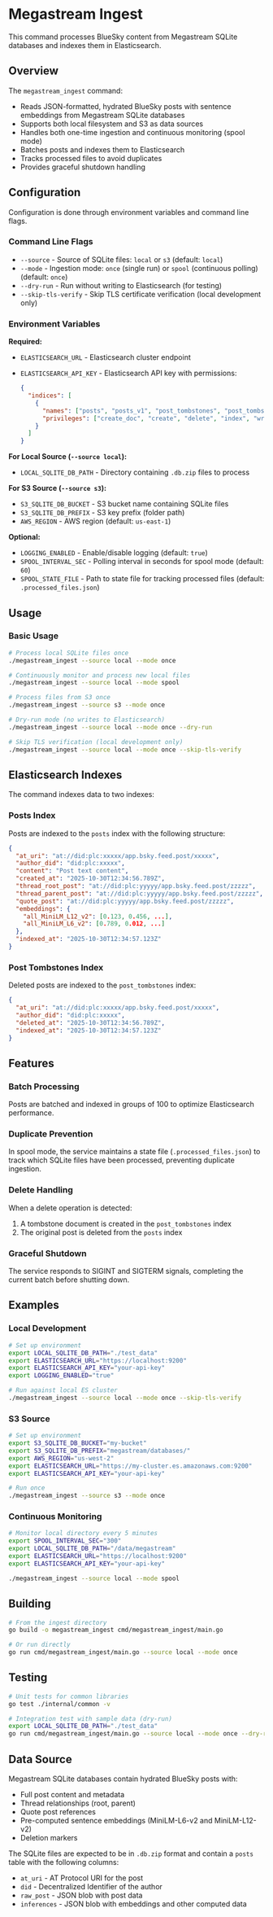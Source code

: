 # Megastream Ingest

This command processes BlueSky content from Megastream SQLite databases and indexes them in Elasticsearch.

## Overview

The `megastream_ingest` command:

- Reads JSON-formatted, hydrated BlueSky posts with sentence embeddings from Megastream SQLite databases
- Supports both local filesystem and S3 as data sources
- Handles both one-time ingestion and continuous monitoring (spool mode)
- Batches posts and indexes them to Elasticsearch
- Tracks processed files to avoid duplicates
- Provides graceful shutdown handling

## Configuration

Configuration is done through environment variables and command line flags.

### Command Line Flags

- `--source` - Source of SQLite files: `local` or `s3` (default: `local`)
- `--mode` - Ingestion mode: `once` (single run) or `spool` (continuous polling) (default: `once`)
- `--dry-run` - Run without writing to Elasticsearch (for testing)
- `--skip-tls-verify` - Skip TLS certificate verification (local development only)

### Environment Variables

**Required:**

- `ELASTICSEARCH_URL` - Elasticsearch cluster endpoint
- `ELASTICSEARCH_API_KEY` - Elasticsearch API key with permissions:

  ```json
  {
    "indices": [
      {
        "names": ["posts", "posts_v1", "post_tombstones", "post_tombstones_v1"],
        "privileges": ["create_doc", "create", "delete", "index", "write", "all"]
      }
    ]
  }
  ```

**For Local Source (`--source local`):**

- `LOCAL_SQLITE_DB_PATH` - Directory containing `.db.zip` files to process

**For S3 Source (`--source s3`):**

- `S3_SQLITE_DB_BUCKET` - S3 bucket name containing SQLite files
- `S3_SQLITE_DB_PREFIX` - S3 key prefix (folder path)
- `AWS_REGION` - AWS region (default: `us-east-1`)

**Optional:**

- `LOGGING_ENABLED` - Enable/disable logging (default: `true`)
- `SPOOL_INTERVAL_SEC` - Polling interval in seconds for spool mode (default: `60`)
- `SPOOL_STATE_FILE` - Path to state file for tracking processed files (default: `.processed_files.json`)

## Usage

### Basic Usage

```bash
# Process local SQLite files once
./megastream_ingest --source local --mode once

# Continuously monitor and process new local files
./megastream_ingest --source local --mode spool

# Process files from S3 once
./megastream_ingest --source s3 --mode once

# Dry-run mode (no writes to Elasticsearch)
./megastream_ingest --source local --mode once --dry-run

# Skip TLS verification (local development only)
./megastream_ingest --source local --mode once --skip-tls-verify
```

## Elasticsearch Indexes

The command indexes data to two indexes:

### Posts Index

Posts are indexed to the `posts` index with the following structure:

```json
{
  "at_uri": "at://did:plc:xxxxx/app.bsky.feed.post/xxxxx",
  "author_did": "did:plc:xxxxx",
  "content": "Post text content",
  "created_at": "2025-10-30T12:34:56.789Z",
  "thread_root_post": "at://did:plc:yyyyy/app.bsky.feed.post/zzzzz",
  "thread_parent_post": "at://did:plc:yyyyy/app.bsky.feed.post/zzzzz",
  "quote_post": "at://did:plc:yyyyy/app.bsky.feed.post/zzzzz",
  "embeddings": {
    "all_MiniLM_L12_v2": [0.123, 0.456, ...],
    "all_MiniLM_L6_v2": [0.789, 0.012, ...]
  },
  "indexed_at": "2025-10-30T12:34:57.123Z"
}
```

### Post Tombstones Index

Deleted posts are indexed to the `post_tombstones` index:

```json
{
  "at_uri": "at://did:plc:xxxxx/app.bsky.feed.post/xxxxx",
  "author_did": "did:plc:xxxxx",
  "deleted_at": "2025-10-30T12:34:56.789Z",
  "indexed_at": "2025-10-30T12:34:57.123Z"
}
```

## Features

### Batch Processing

Posts are batched and indexed in groups of 100 to optimize Elasticsearch performance.

### Duplicate Prevention

In spool mode, the service maintains a state file (`.processed_files.json`) to track which SQLite files have been processed, preventing duplicate ingestion.

### Delete Handling

When a delete operation is detected:

1. A tombstone document is created in the `post_tombstones` index
2. The original post is deleted from the `posts` index

### Graceful Shutdown

The service responds to SIGINT and SIGTERM signals, completing the current batch before shutting down.

## Examples

### Local Development

```bash
# Set up environment
export LOCAL_SQLITE_DB_PATH="./test_data"
export ELASTICSEARCH_URL="https://localhost:9200"
export ELASTICSEARCH_API_KEY="your-api-key"
export LOGGING_ENABLED="true"

# Run against local ES cluster
./megastream_ingest --source local --mode once --skip-tls-verify
```

### S3 Source

```bash
# Set up environment
export S3_SQLITE_DB_BUCKET="my-bucket"
export S3_SQLITE_DB_PREFIX="megastream/databases/"
export AWS_REGION="us-west-2"
export ELASTICSEARCH_URL="https://my-cluster.es.amazonaws.com:9200"
export ELASTICSEARCH_API_KEY="your-api-key"

# Run once
./megastream_ingest --source s3 --mode once
```

### Continuous Monitoring

```bash
# Monitor local directory every 5 minutes
export SPOOL_INTERVAL_SEC="300"
export LOCAL_SQLITE_DB_PATH="/data/megastream"
export ELASTICSEARCH_URL="https://localhost:9200"
export ELASTICSEARCH_API_KEY="your-api-key"

./megastream_ingest --source local --mode spool
```

## Building

```bash
# From the ingest directory
go build -o megastream_ingest cmd/megastream_ingest/main.go

# Or run directly
go run cmd/megastream_ingest/main.go --source local --mode once
```

## Testing

```bash
# Unit tests for common libraries
go test ./internal/common -v

# Integration test with sample data (dry-run)
export LOCAL_SQLITE_DB_PATH="./test_data"
go run cmd/megastream_ingest/main.go --source local --mode once --dry-run
```

## Data Source

Megastream SQLite databases contain hydrated BlueSky posts with:

- Full post content and metadata
- Thread relationships (root, parent)
- Quote post references
- Pre-computed sentence embeddings (MiniLM-L6-v2 and MiniLM-L12-v2)
- Deletion markers

The SQLite files are expected to be in `.db.zip` format and contain a `posts` table with the following columns:

- `at_uri` - AT Protocol URI for the post
- `did` - Decentralized Identifier of the author
- `raw_post` - JSON blob with post data
- `inferences` - JSON blob with embeddings and other computed data
